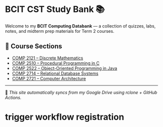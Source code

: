 # BCIT CST Study Bank 📚

Welcome to my **BCIT Computing Databank** — a collection of quizzes, labs, notes, and midterm prep materials for Term 2 courses.

## 📂 Course Sections
- [COMP 2121 – Discrete Mathematics](data/COMP2121/)
- [COMP 2510 – Procedural Programming in C](data/COMP2510/)
- [COMP 2522 – Object-Oriented Programming in Java](data/COMP2522/)
- [COMP 2714 – Relational Database Systems](data/COMP2714/)
- [COMP 2721 – Computer Architecture](data/COMP2721/)

---

🧩 *This site automatically syncs from my Google Drive using rclone + GitHub Actions.*
# trigger workflow registration
